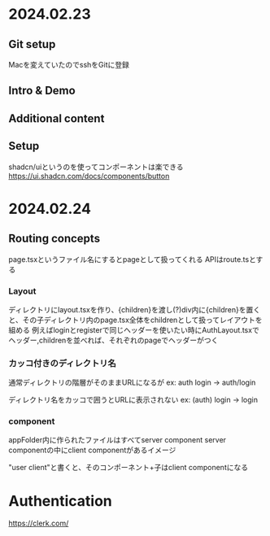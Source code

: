 # 2024.02.23
## Git setup
Macを変えていたのでsshをGitに登録

## Intro & Demo
## Additional content
## Setup
shadcn/uiというのを使ってコンポーネントは楽できる
https://ui.shadcn.com/docs/components/button

# 2024.02.24
## Routing concepts
page.tsxというファイル名にするとpageとして扱ってくれる
APIはroute.tsとする

### Layout
ディレクトリにlayout.tsxを作り、{children}を渡し(?)div内に{children}を置くと、その子ディレクトリ内のpage.tsx全体をchildrenとして扱ってレイアウトを組める
例えばloginとregisterで同じヘッダーを使いたい時にAuthLayout.tsxでヘッダー,childrenを並べれば、それぞれのpageでヘッダーがつく

### カッコ付きのディレクトリ名
通常ディレクトリの階層がそのままURLになるが
ex:
auth
 login
-> auth/login

ディレクトリ名をカッコで囲うとURLに表示されない
ex:
(auth)
 login
-> login

### component
appFolder内に作られたファイルはすべてserver component
server componentの中にclient componentがあるイメージ

"user client"と書くと、そのコンポーネント+子はclient componentになる

# Authentication
https://clerk.com/

